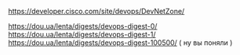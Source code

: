 https://developer.cisco.com/site/devops/DevNetZone/


https://dou.ua/lenta/digests/devops-digest-0/
https://dou.ua/lenta/digests/devops-digest-1/
https://dou.ua/lenta/digests/devops-digest-100500/ ( ну вы поняли )